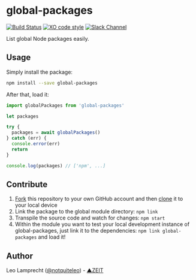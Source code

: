 # global-packages

[![Build Status](https://travis-ci.org/zeit/global-packages.svg?branch=master)](https://travis-ci.org/zeit/global-packages)
[![XO code style](https://img.shields.io/badge/code_style-XO-5ed9c7.svg)](https://github.com/sindresorhus/xo)
[![Slack Channel](http://zeit-slackin.now.sh/badge.svg)](https://zeit.chat)

List global Node packages easily.

## Usage

Simply install the package:

```bash
npm install --save global-packages
```

After that, load it:

```js
import globalPackages from 'global-packages'

let packages

try {
  packages = await globalPackages()
} catch (err) {
  console.error(err)
  return
}

console.log(packages) // ['npm', ...]
```

## Contribute

1. [Fork](https://help.github.com/articles/fork-a-repo/) this repository to your own GitHub account and then [clone](https://help.github.com/articles/cloning-a-repository/) it to your local device
2. Link the package to the global module directory: `npm link`
3. Transpile the source code and watch for changes: `npm start`
4. Within the module you want to test your local development instance of global-packages, just link it to the dependencies: `npm link global-packages` and load it!

## Author

Leo Lamprecht ([@notquiteleo](https://twitter.com/notquiteleo)) - [▲ZEIT](https://zeit.co)
